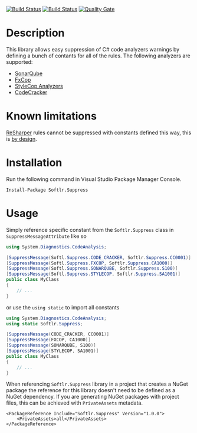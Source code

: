 [![Build Status](https://ci.appveyor.com/api/projects/status/x822m4m7t5mfy63m?svg=true)](https://ci.appveyor.com/project/RaYell/suppress)
[![Build Status](https://travis-ci.org/Softlr/Suppress.svg?branch=develop)](https://travis-ci.org/Softlr/Suppress)
[![Quality Gate](https://sonarcloud.io/api/project_badges/measure?project=softlr.suppress&metric=alert_status)](https://sonarcloud.io/dashboard?id=softlr.suppress)

# Description
This library allows easy suppression of C# code analyzers warnings by defining a bunch of contants for all of the rules. The following analyzers are supported:

* [SonarQube](https://www.sonarqube.org/)
* [FxCop](https://msdn.microsoft.com/en-us/library/bb429476.aspx)
* [StyleCop.Analyzers](https://github.com/DotNetAnalyzers/StyleCopAnalyzers)
* [CodeCracker](https://github.com/code-cracker/code-cracker)

# Known limitations
[ReSharper](https://www.jetbrains.com/resharper/) rules cannot be suppressed with constants defined this way, this is [by design](https://stackoverflow.com/questions/44652818/why-cant-i-use-constants-in-suppressmessage-together-with-resharper).

# Installation
Run the following command in Visual Studio Package Manager Console.
```posh
Install-Package Softlr.Suppress
```

# Usage
Simply reference specific constant from the `Softlr.Suppress` class in `SuppressMessageAttribute` like so

```csharp
using System.Diagnostics.CodeAnalysis;

[SuppressMessage(Softl.Suppress.CODE_CRACKER, Softlr.Suppress.CC0001)]
[SuppressMessage(Softl.Suppress.FXCOP, Softlr.Suppress.CA1000)]
[SuppressMessage(Softl.Suppress.SONARQUBE, Softlr.Suppress.S100)]
[SuppressMessage(Softl.Suppress.STYLECOP, Softlr.Suppress.SA1001)]
public class MyClass
{
    // ...
}
```

or use the `using static` to import all constants

```csharp
using System.Diagnostics.CodeAnalysis;
using static Softlr.Suppress;

[SuppressMessage(CODE_CRACKER, CC0001)]
[SuppressMessage(FXCOP, CA1000)]
[SuppressMessage(SONARQUBE, S100)]
[SuppressMessage(STYLECOP, SA1001)]
public class MyClass
{
    // ...
}
```

When referencing `Softlr.Suppress` library in a project that creates a NuGet package the reference for this library doesn't need to be defined as a NuGet dependency.
If you are generating NuGet packages with project files, this can be achieved with `PrivateAssets` metadata.

```
<PackageReference Include="Softlr.Suppress" Version="1.0.0">
    <PrivateAssets>all</PrivateAssets>
</PackageReference>
```